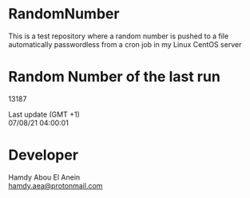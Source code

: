 # RandomNumber    
This is a test repository where a random number is pushed to a file automatically passwordless from a cron job in my Linux CentOS server    
# Random Number of the last run   
13187
      
Last update (GMT +1)    
07/08/21 04:00:01
# Developer    
Hamdy Abou El Anein   
hamdy.aea@protonmail.com
